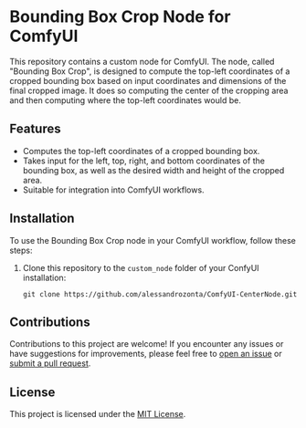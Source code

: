 # Bounding Box Crop Node for ComfyUI

This repository contains a custom node for ComfyUI. The node, called "Bounding Box Crop", is designed to compute the top-left coordinates of a cropped bounding box based on input coordinates and dimensions of the final cropped image. It does so computing the center of the cropping area and then computing where the top-left coordinates would be.

## Features

- Computes the top-left coordinates of a cropped bounding box.
- Takes input for the left, top, right, and bottom coordinates of the bounding box, as well as the desired width and height of the cropped area.
- Suitable for integration into ComfyUI workflows.

## Installation

To use the Bounding Box Crop node in your ComfyUI workflow, follow these steps:

1. Clone this repository to the `custom_node` folder of your ConfyUI installation:

   ```
   git clone https://github.com/alessandrozonta/ComfyUI-CenterNode.git
   ```

## Contributions

Contributions to this project are welcome! If you encounter any issues or have suggestions for improvements, please feel free to [open an issue](https://github.com/alessandrozonta/ComfyUI-CenterNode/issues) or [submit a pull request](https://github.com/alessandrozonta/ComfyUI-CenterNode/pulls).

## License

This project is licensed under the [MIT License](LICENSE).